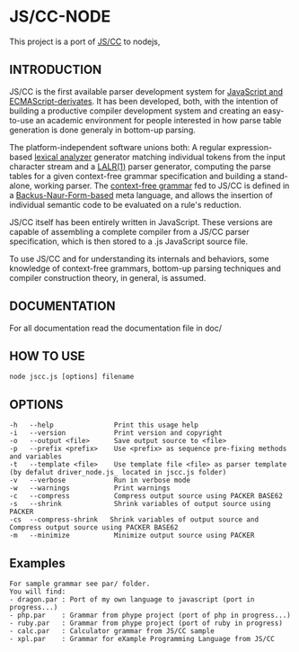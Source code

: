 # JS/CC-NODE

This project is a port of [JS/CC](http://jscc.jmksf.com) to nodejs,

## INTRODUCTION

JS/CC is the first available parser development system for [JavaScript and ECMAScript-derivates](http://en.wikipedia.org/wiki/ECMAScript). It has been developed, both, with the intention of building a productive compiler development system and  creating an easy-to-use an academic environment for people interested in how parse table generation is done generaly in bottom-up parsing.

The platform-independent software unions both: A regular expression-based [lexical analyzer](http://en.wikipedia.org/wiki/Lexer) generator matching individual tokens from the input character stream and a [LALR(1)](http://en.wikipedia.org/wiki/LALR_parser) parser generator, computing the parse tables for a given context-free grammar specification and building a stand-alone, working parser. The [context-free grammar](http://en.wikipedia.org/wiki/Context-free_grammar) fed to JS/CC is defined in a [Backus-Naur-Form-based](http://en.wikipedia.org/wiki/Backus_Naur_Form) meta language, and allows the insertion of individual semantic code to be evaluated on a rule's reduction.

JS/CC itself has been entirely written in JavaScript. These versions are capable of assembling a complete compiler from a JS/CC parser specification, which is then stored to a .js JavaScript source file.

To use JS/CC and for understanding its internals and behaviors, some knowledge of context-free grammars, bottom-up parsing techniques and compiler construction theory, in general, is assumed.

## DOCUMENTATION

For all documentation read the documentation file in doc/

## HOW TO USE
	
	node jscc.js [options] filename

## OPTIONS

	-h   --help               Print this usage help
	-i   --version            Print version and copyright
	-o   --output <file>      Save output source to <file>
	-p   --prefix <prefix>    Use <prefix> as sequence pre-fixing methods and variables
	-t   --template <file>    Use template file <file> as parser template (by defalut driver_node.js_ located in jscc.js folder)
	-v   --verbose            Run in verbose mode
	-w   --warnings           Print warnings
	-c   --compress           Compress output source using PACKER BASE62
	-s   --shrink             Shrink variables of output source using PACKER
	-cs  --compress-shrink   Shrink variables of output source and Compress output source using PACKER BASE62
	-m   --minimize           Minimize output source using PACKER

## Examples

	For sample grammar see par/ folder.
	You will find:
	- dragon.par : Port of my own language to javascript (port in progress...)
	- php.par    : Grammar from phype project (port of php in progress...)
	- ruby.par   : Grammar from phype project (port of ruby in progress)
	- calc.par   : Calculator grammar from JS/CC sample
	- xpl.par	 : Grammar for eXample Programming Language from JS/CC
